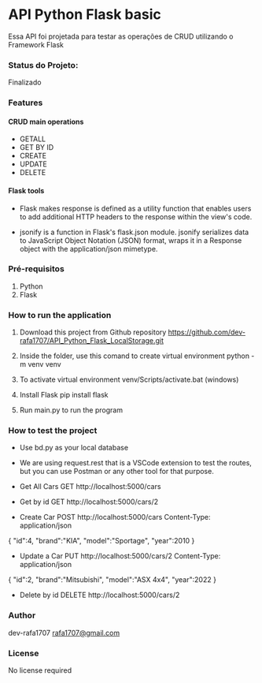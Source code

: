 # API Python Flask basic
Essa API foi projetada para testar as operações de CRUD utilizando o Framework Flask



### Status do Projeto:
Finalizado


### Features
#### CRUD main operations
* GETALL
* GET BY ID
* CREATE
* UPDATE
* DELETE

#### Flask tools
* Flask makes response is defined as a utility function that enables users to add additional HTTP headers to the response within the view's code.

* jsonify is a function in Flask's flask.json module. jsonify serializes data to JavaScript Object Notation (JSON) format, wraps it in a Response object with the application/json mimetype.


### Pré-requisitos 
1. Python
2. Flask


### How to run the application

1. Download this project from Github repository
<https://github.com/dev-rafa1707/API_Python_Flask_LocalStorage.git>

2. Inside the folder, use this comand to create virtual environment
python -m venv venv

3. To activate virtual environment
venv/Scripts/activate.bat (windows)

4. Install Flask
pip install flask

5. Run main.py to run the program


### How to test the project
* Use bd.py as your local database

* We are using request.rest that is a VSCode extension to test the routes, but you can use Postman or any other tool for that purpose.

* Get All Cars
GET http://localhost:5000/cars
 
* Get by id
GET http://localhost:5000/cars/2
 
* Create Car
POST http://localhost:5000/cars
Content-Type: application/json

{
  "id":4,
  "brand":"KIA",
  "model":"Sportage",
  "year":2010
}

* Update a Car
PUT http://localhost:5000/cars/2
Content-Type: application/json

{
  "id":2,
  "brand":"Mitsubishi",
  "model":"ASX 4x4",
  "year":2022
}

* Delete by id
DELETE http://localhost:5000/cars/2



### Author
dev-rafa1707
<rafa1707@gmail.com>



### License
No license required